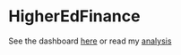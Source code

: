 # HigherEdFinance

See the dashboard [here](https://where-does-the-money-go.shinyapps.io/higheredfinance/) or read my [analysis](https://nycdatascience.com/blog/student-works/where-does-the-money-go-higher-education-expenditures/)
